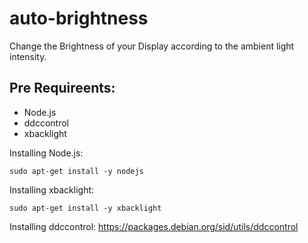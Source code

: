 # auto-brightness
Change the Brightness of your Display according to the ambient light intensity.

Pre Requireents:
---------------------
 - Node.js
 - ddccontrol
 - xbacklight
 
Installing Node.js:
```text
sudo apt-get install -y nodejs
```
Installing xbacklight:
```text
sudo apt-get install -y xbacklight
```
Installing ddccontrol:
  https://packages.debian.org/sid/utils/ddccontrol
